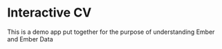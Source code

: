 # Interactive CV

This is a demo app put together for the purpose of understanding Ember and Ember Data